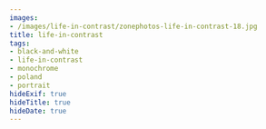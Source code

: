 ```yaml
---
images:
- /images/life-in-contrast/zonephotos-life-in-contrast-18.jpg
title: life-in-contrast
tags:
- black-and-white
- life-in-contrast
- monochrome
- poland
- portrait
hideExif: true
hideTitle: true
hideDate: true
---
```

